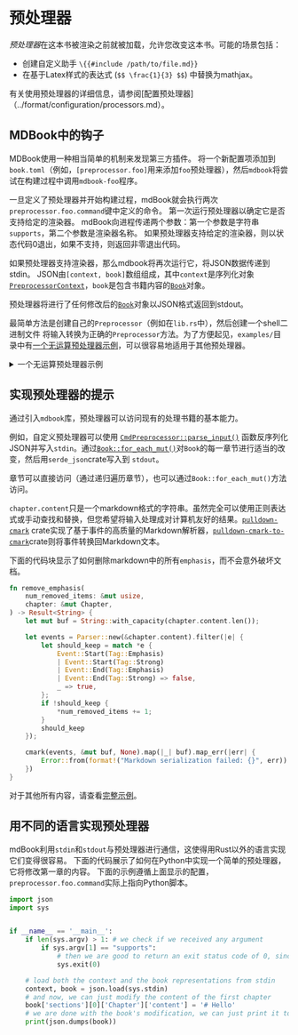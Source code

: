 # 预处理器

*预处理器*在这本书被渲染之前就被加载，允许您改变这本书。可能的场景包括：

- 创建自定义助手 `\{{#include /path/to/file.md}}`
- 在基于Latex样式的表达式 (`$$ \frac{1}{3} $$`) 中替换为mathjax。

有关使用预处理器的详细信息，请参阅[配置预处理器]（../format/configuration/processors.md）。

## MDBook中的钩子

MDBook使用一种相当简单的机制来发现第三方插件。
将一个新配置项添加到`book.toml`（例如，`[preprocessor.foo]`用来添加`foo`预处理器），然后`mdbook`将尝试在构建过程中调用`mdbook-foo`程序。

一旦定义了预处理器并开始构建过程，mdBook就会执行两次`preprocessor.foo.command`键中定义的命令。
第一次运行预处理器以确定它是否支持给定的渲染器。
mdBook向进程传递两个参数：第一个参数是字符串`supports`，第二个参数是渲染器名称。
如果预处理器支持给定的渲染器，则以状态代码0退出，如果不支持，则返回非零退出代码。

如果预处理器支持渲染器，那么mdbook将再次运行它，将JSON数据传递到stdin。
JSON由`[context, book]`数组组成，其中`context`是序列化对象[`PreprocessorContext`]，`book`是包含书籍内容的[`Book`]对象。

预处理器将进行了任何修改后的[`Book`]对象以JSON格式返回到stdout。

最简单方法是创建自己的`Preprocessor`（例如在`lib.rs`中），然后创建一个shell二进制文件
将输入转换为正确的`Preprocessor`方法。为了方便起见，`examples/`目录中有[一个无运算预处理器示例]，可以很容易地适用于其他预处理器。

<details>
<summary>一个无运算预处理器示例</summary>

```rust
// nop-preprocessors.rs

{{#include ../examples/nop-preprocessor.rs}}
```
</details>

## 实现预处理器的提示

通过引入`mdbook`库，预处理器可以访问现有的处理书籍的基本能力。

例如，自定义预处理器可以使用
[`CmdPreprocessor::parse_input()`] 函数反序列化JSON并写入`stdin`。通过[`Book::for_each_mut()`]对`Book`的每一章节进行适当的改变，然后用`serde_json`crate写入到 `stdout`。

章节可以直接访问（通过递归遍历章节），也可以通过`Book::for_each_mut()`方法访问。

`chapter.content`只是一个markdown格式的字符串。虽然完全可以使用正则表达式或手动查找和替换，但您希望将输入处理成对计算机友好的结果。[`pulldown-cmark`][pc] crate实现了基于事件的高质量的Markdown解析器，[`pulldown-cmark-to-cmark`][pctc]crate则将事件转换回Markdown文本。

下面的代码块显示了如何删除markdown中的所有`emphasis`，而不会意外破坏文档。

```rust
fn remove_emphasis(
    num_removed_items: &mut usize,
    chapter: &mut Chapter,
) -> Result<String> {
    let mut buf = String::with_capacity(chapter.content.len());

    let events = Parser::new(&chapter.content).filter(|e| {
        let should_keep = match *e {
            Event::Start(Tag::Emphasis)
            | Event::Start(Tag::Strong)
            | Event::End(Tag::Emphasis)
            | Event::End(Tag::Strong) => false,
            _ => true,
        };
        if !should_keep {
            *num_removed_items += 1;
        }
        should_keep
    });

    cmark(events, &mut buf, None).map(|_| buf).map_err(|err| {
        Error::from(format!("Markdown serialization failed: {}", err))
    })
}
```

对于其他所有内容，请查看[完整示例][example]。

## 用不同的语言实现预处理器

mdBook利用`stdin`和`stdout`与预处理器进行通信，这使得用Rust以外的语言实现它们变得很容易。
下面的代码展示了如何在Python中实现一个简单的预处理器，它将修改第一章的内容。
下面的示例遵循上面显示的配置，`preprocessor.foo.command`实际上指向Python脚本。

```python
import json
import sys


if __name__ == '__main__':
    if len(sys.argv) > 1: # we check if we received any argument
        if sys.argv[1] == "supports": 
            # then we are good to return an exit status code of 0, since the other argument will just be the renderer's name
            sys.exit(0)

    # load both the context and the book representations from stdin
    context, book = json.load(sys.stdin)
    # and now, we can just modify the content of the first chapter
    book['sections'][0]['Chapter']['content'] = '# Hello'
    # we are done with the book's modification, we can just print it to stdout, 
    print(json.dumps(book))
```



[preprocessor-docs]: https://docs.rs/mdbook/latest/mdbook/preprocess/trait.Preprocessor.html
[pc]: https://crates.io/crates/pulldown-cmark
[pctc]: https://crates.io/crates/pulldown-cmark-to-cmark
[example]: https://github.com/rust-lang/mdBook/blob/master/examples/nop-preprocessor.rs
[一个无运算预处理器示例]: https://github.com/rust-lang/mdBook/blob/master/examples/nop-preprocessor.rs
[`CmdPreprocessor::parse_input()`]: https://docs.rs/mdbook/latest/mdbook/preprocess/trait.Preprocessor.html#method.parse_input
[`Book::for_each_mut()`]: https://docs.rs/mdbook/latest/mdbook/book/struct.Book.html#method.for_each_mut
[`PreprocessorContext`]: https://docs.rs/mdbook/latest/mdbook/preprocess/struct.PreprocessorContext.html
[`Book`]: https://docs.rs/mdbook/latest/mdbook/book/struct.Book.html
